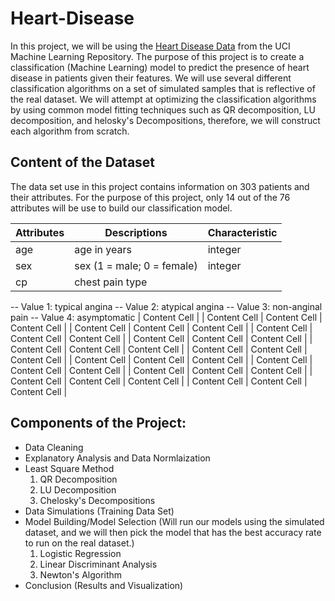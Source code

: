 # Heart-Disease

In this project, we will be using the [Heart Disease Data](https://archive.ics.uci.edu/ml/datasets/Heart+Disease) from the UCI Machine Learning Repository. The purpose of this project is to create a classification (Machine Learning) model to predict the presence of heart disease in patients given their features. We will use several different classification algorithms on a set of simulated samples that is reflective of the real dataset. We will attempt at optimizing the classification algorithms by using common model fitting techniques such as QR decomposition, LU decomposition, and helosky's Decompositions, therefore, we will construct each algorithm from scratch. 

## Content of the Dataset
The data set use in this project contains information on 303 patients and their attributes. For the purpose of this project, only 14 out of the 76 attributes will be use to build our classification model.


| Attributes  | Descriptions | Characteristic |
| --- | --- | --- |
|  age  | age in years   | integer  | 
| sex  | sex (1 = male; 0 = female)   | integer  |
| cp  | chest pain type 
-- Value 1: typical angina 
-- Value 2: atypical angina 
-- Value 3: non-anginal pain 
-- Value 4: asymptomatic  | Content Cell  | 
| Content Cell  | Content Cell  | Content Cell  |
| Content Cell  | Content Cell  | Content Cell  | 
| Content Cell  | Content Cell  | Content Cell  |
| Content Cell  | Content Cell  | Content Cell  | 
| Content Cell  | Content Cell  | Content Cell  |
| Content Cell  | Content Cell  | Content Cell  | 
| Content Cell  | Content Cell  | Content Cell  |
| Content Cell  | Content Cell  | Content Cell  | 
| Content Cell  | Content Cell  | Content Cell  |
| Content Cell  | Content Cell  | Content Cell  | 
| Content Cell  | Content Cell  | Content Cell  |


## Components of the Project:
- Data Cleaning 
- Explanatory Analysis and Data Normlaization
- Least Square Method
  1. QR Decomposition
  2. LU Decomposition
  3. Chelosky's Decompositions
- Data Simulations (Training Data Set)
- Model Building/Model Selection (Will run our models using the simulated dataset, and we will then pick the model that has the best accuracy rate to run on the real dataset.)
  1. Logistic Regression
  2. Linear Discriminant Analysis
  3. Newton's Algorithm
- Conclusion (Results and Visualization)

